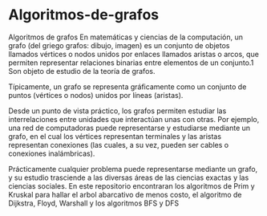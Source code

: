 # Algoritmos-de-grafos
Algoritmos de grafos 
En matemáticas y ciencias de la computación, un grafo (del griego grafos: dibujo, imagen) es un conjunto de objetos llamados vértices o nodos unidos por enlaces llamados aristas o arcos, que permiten representar relaciones binarias entre elementos de un conjunto.1​ Son objeto de estudio de la teoría de grafos.

Típicamente, un grafo se representa gráficamente como un conjunto de puntos (vértices o nodos) unidos por líneas (aristas).

Desde un punto de vista práctico, los grafos permiten estudiar las interrelaciones entre unidades que interactúan unas con otras. Por ejemplo, una red de computadoras puede representarse y estudiarse mediante un grafo, en el cual los vértices representan terminales y las aristas representan conexiones (las cuales, a su vez, pueden ser cables o conexiones inalámbricas).

Prácticamente cualquier problema puede representarse mediante un grafo, y su estudio trasciende a las diversas áreas de las ciencias exactas y las ciencias sociales.
En este repositorio encontraran los algoritmos de Prim y Kruskal para hallar el arbol abarcativo de menos costo, el algoritmo de Dijkstra, Floyd, Warshall y los algoritmos BFS y DFS 
